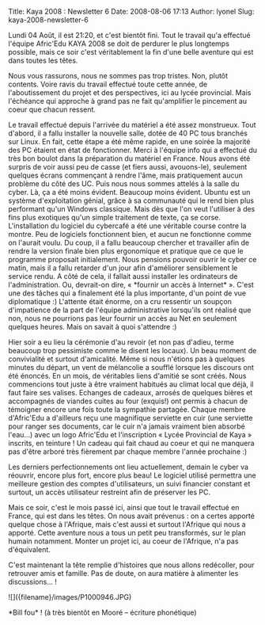 Title: Kaya 2008 : Newsletter 6
Date: 2008-08-06 17:13
Author: lyonel
Slug: kaya-2008-newsletter-6

Lundi 04 Août, il est 21:20, et c'est bientôt fini. Tout le travail qu'a
effectué l'équipe Afric'Edu KAYA 2008 se doit de perdurer le plus
longtemps possible, mais ce soir c'est véritablement la fin d'une belle
aventure qui est dans toutes les têtes.

</p>
Nous vous rassurons, nous ne sommes pas trop tristes. Non, plutôt
contents. Voire ravis du travail effectué toute cette année, de
l'aboutissement du projet et des perspectives, ici au lycée provincial.
Mais l'échéance qui approche à grand pas ne fait qu'amplifier le
pincement au coeur que chacun ressent.

</p>
Le travail effectué depuis l'arrivée du matériel a été assez monstrueux.
Tout d'abord, il a fallu installer la nouvelle salle, dotée de 40 PC
tous branchés sur Linux. En fait, cette étape a été même rapide, en une
soirée la majorité des PC étaient en état de fonctionner. Merci à
l'équipe info qui a effectué du très bon boulot dans la préparation du
matériel en France. Nous avons été surpris de voir aussi peu de casse
(et fiers aussi, avouons-le), seulement quelques écrans commençant à
rendre l'âme, mais pratiquement aucun problème du côté des UC.  
Puis nous nous sommes attelés à la salle du cyber. Là, ça a été moins
évident. Beaucoup moins évident. Ubuntu est un système d'exploitation
génial, grâce à sa communauté qui le rend bien plus performant qu'un
Windows classique. Mais dès que l'on veut l'utiliser à des fins plus
exotiques qu'un simple traitement de texte, ça se corse.  
L'installation du logiciel du cybercafé a été une véritable course
contre la montre. Peu de logiciels fonctionnent bien, et aucun ne
fonctionne comme on l'aurait voulu. Du coup, il a fallu beaucoup
chercher et travailler afin de rendre la version finale bien plus
ergonomique et pratique que ce que le programme proposait initialement.  
Nous pensions pouvoir ouvrir le cyber ce matin, mais il a fallu retarder
d'un jour afin d'améliorer sensiblement le service rendu.  
A côté de cela, il fallait aussi installer les ordinateurs de
l'administration. Ou, devrait-on dire, « *fournir un accès à Internet*
». C'est une des tâches qui a finalement été la plus importante, d'un
point de vue diplomatique :) L'attente était énorme, on a cru ressentir
un soupçon d'impatience de la part de l'équipe administrative lorsqu'ils
ont réalisé que non, nous ne pourrions pas leur fournir un accès au Net
en seulement quelques heures. Mais on savait à quoi s'attendre :)

</p>
Hier soir a eu lieu la cérémonie d'au revoir (et non pas d'adieu, terme
beaucoup trop pessimiste comme le disent les locaux). Un beau moment de
convivialité et surtout d'amicalité. Même si nous n'étions pas à
quelques minutes du départ, un vent de mélancolie a soufflé lorsque les
discours ont été énoncés. En un mois, de véritables liens d'amitié se
sont créés. Nous commencions tout juste à être vraiment habitués au
climat local que déjà, il faut faire ses valises. Echanges de cadeaux,
arrosés de quelques bières et accompagnés de viandes cuites au four
(exquis!) ont permis à chacun de témoigner encore une fois toute la
sympathie partagée. Chaque membre d'Afric'Edu a d'ailleurs reçu une
magnifique serviette en cuir (une serviette pour ranger ses documents,
car le cuir n'a jamais vraiment bien absorbé l'eau...) avec un logo
Afric'Edu et l'inscription « Lycée Provincial de Kaya » inscrits, en
teinture ! Un cadeau qui fait chaud au coeur et qui ne manquera pas
d'être arboré très fièrement par chaque membre l'année prochaine :)

</p>
Les derniers perfectionnements ont lieu actuellement, demain le cyber va
réouvrir, encore plus fort, encore plus beau! Le logiciel utilisé
permettra une meilleure gestion des comptes d'utilisateurs, un suivi
financier constant et surtout, un accès utilisateur restreint afin de
préserver les PC.

</p>
Mais ce soir, c'est le mois passé ici, ainsi que tout le travail
effectué en France, qui est dans les têtes. On nous avait prévenus : on
a certes apporté quelque chose à l'Afrique, mais c'est aussi et surtout
l'Afrique qui nous a apporté. Cette aventure nous a tous un petit peu
transformés, sur le plan humain notamment. Monter un projet ici, au
coeur de l'Afrique, n'a pas d'équivalent.

</p>
C'est maintenant la tête remplie d'histoires que nous allons redécoller,
pour retrouver amis et famille. Pas de doute, on aura matière à
alimenter les discussions... !

</p>
![]({filename}/images/P1000946.JPG)

</p>
*Bill fou* ! (à très bientôt en Mooré – écriture phonétique)